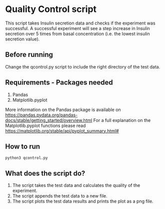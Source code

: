 # Quality Control script

This script takes Insulin secretion data and checks if the experiment was successful. A successful experiment will see a step increase in Insulin secretion over 5 times from basal concentration (i.e. the lowest insulin secretion value).

## Before running

Change the qcontrol.py script to include the right directory of the test data.

## Requirements - Packages needed

1. Pandas
2. Matplotlib.pyplot

More information on the Pandas package is available on https://pandas.pydata.org/pandas-docs/stable/getting_started/overview.html
For a full explanation on the Matplotlib.pyplot functions please read https://matplotlib.org/stable/api/pyplot_summary.html#

## How to run
        
    python3 qcontrol.py
    
## What does the script do?

1. The script takes the test data and calculates the quality of the experiment.
2. The script appends the test data to a new file.
3. The script plots the test data results and prints the plot as a png file.

